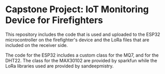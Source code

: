 # Capstone Project: IoT Monitoring Device for Firefighters

This repository includes the code that is used and uploaded to the ESP32 microcontroller on the firefighter's device and the LoRa files that are included on the receiver side.

The code for the ESP32 includes a custom class for the MQ7, and for the DHT22. The class for the MAX30102 are provided by sparkfun while the LoRa libraries used are provided by sandeepmistry.
